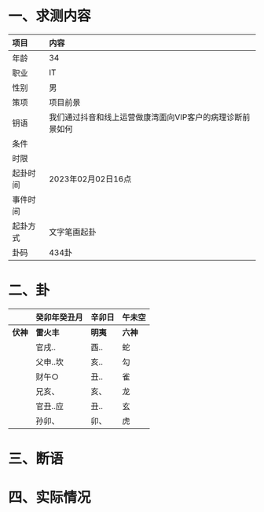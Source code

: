 # 一、求测内容
|项目|内容|
|:-|:-|
|年龄|34|
|职业|IT|
|性别|男|
|策项|项目前景|
|钥语|我们通过抖音和线上运营做康湾面向VIP客户的病理诊断前景如何|
|条件||
|时限||
|起卦时间|2023年02月02日16点|
|事件时间||
|起卦方式|文字笔画起卦|
|卦码|434卦|

# 二、卦
||癸卯年癸丑月|辛卯日|午未空|
|:-|:-|:-|:-|
|**伏神**|**雷火丰**|**明夷**|**六神**|
||官戌..|酉..|蛇|
||父申..坎|亥..|勾|
||财午○|丑..|雀|
||兄亥、|亥、|龙|
||官丑..应|丑..|玄|
||孙卯、|卯、|虎|


# 三、断语

# 四、实际情况